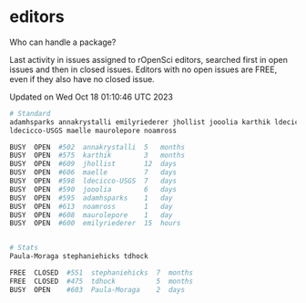 # editors

Who can handle a package?

Last activity in issues assigned to rOpenSci editors, searched first in open
issues and then in closed issues. Editors with no open issues are FREE, even if
they also have no closed issue.


Updated on Wed Oct 18 01:10:46 UTC 2023

```bash
# Standard
adamhsparks annakrystalli emilyriederer jhollist jooolia karthik ldecicco
ldecicco-USGS maelle maurolepore noamross

BUSY  OPEN  #502  annakrystalli  5   months
BUSY  OPEN  #575  karthik        3   months
BUSY  OPEN  #609  jhollist       12  days
BUSY  OPEN  #606  maelle         7   days
BUSY  OPEN  #598  ldecicco-USGS  7   days
BUSY  OPEN  #590  jooolia        6   days
BUSY  OPEN  #595  adamhsparks    1   day
BUSY  OPEN  #613  noamross       1   day
BUSY  OPEN  #608  maurolepore    1   day
BUSY  OPEN  #600  emilyriederer  15  hours


# Stats
Paula-Moraga stephaniehicks tdhock

FREE  CLOSED  #551  stephaniehicks  7  months
FREE  CLOSED  #475  tdhock          5  months
BUSY  OPEN    #603  Paula-Moraga    2  days
```

